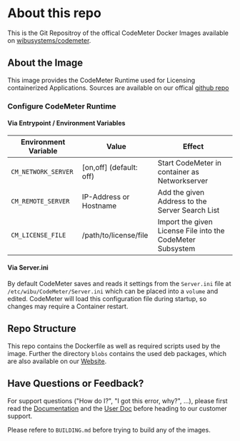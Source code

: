 # About this repo

This is the Git Repositroy of the offical CodeMeter Docker Images available on [wibusystems/codemeter](https://hub.docker.com/r/wibusystems/codemeter).

## About the Image

This image provides the CodeMeter Runtime used for Licensing containerized Applications. Sources are available on our offical [github repo](https://github.com/wibu-systems/docker-codemeter)

### Configure CodeMeter Runtime

#### Via Entrypoint / Environment Variables

| Environment Variable | Value | Effect |
| --------------------- | ------------------------- | ------------------------------------------------- |
| `CM_NETWORK_SERVER `  | [on,off] (default: off)   | Start CodeMeter in container as Networkserver     |
| `CM_REMOTE_SERVER `   | IP-Address or Hostname    | Add the given Address to the Server Search List   |
| `CM_LICENSE_FILE`     | /path/to/license/file     | Import the given License File into the CodeMeter Subsystem |

#### Via Server.ini

By default CodeMeter saves and reads it settings from the `Server.ini` file at `/etc/wibu/CodeMeter/Server.ini` which can be placed into a `volume` and edited.
CodeMeter will load this configuration file during startup, so changes may require a Container restart.  

## Repo Structure

This repo contains the Dockerfile as well as required scripts used by the image. Further the directory `blobs` contains the used deb packages, which are also available on our [Website](https://www.wibu.com/support/user/user-software.html).

## Have Questions or Feedback?

For support questions ("How do I?", "I got this error, why?", ...), please first read the [Documentation](wibu-systems/docker-codemeter/blob/main/docs/CodeMeterAndDocker.md) and the [User Doc](wibu-systems/docker-codemeter/blob/main/docs/UserDoc.md) before heading to our customer support.  

Please refere to `BUILDING.md` before trying to build any of the images.  
